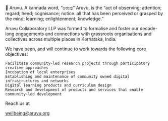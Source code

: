💙 Aruvu. A kannada word, “ಅರುವು” Aruvu, is the “act of observing; attention; regard; heed; cognisance; notice. all that has been perceived or grasped by the mind; learning; enlightenment; knowledge.”

Aruvu Collaboratory LLP was formed to formalise and foster our decade-long engagements and connections with grassroots organisations and collectives across multiple places in Karnataka, India.

We have been, and will continue to work towards the following core objectives:

    Facilitate community-led research projects through participatory creative approaches
    Incubation of local enterprises
    Establishing and maintenance of community owned digital infrastructures and networks
    Digital learning products and curriculum design
    Research and development of products and services that enable community-led development

Reach us at

wellbeing@aruvu.org
